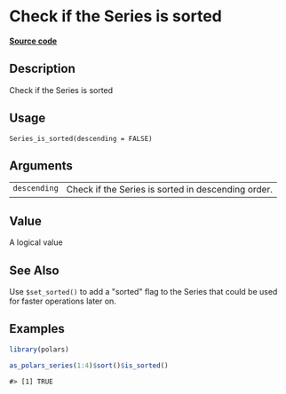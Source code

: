 

# Check if the Series is sorted

[**Source code**](https://github.com/pola-rs/r-polars/tree/main/R/series__series.R#L824)

## Description

Check if the Series is sorted

## Usage

<pre><code class='language-R'>Series_is_sorted(descending = FALSE)
</code></pre>

## Arguments

<table>
<tr>
<td style="white-space: nowrap; font-family: monospace; vertical-align: top">
<code id="Series_is_sorted_:_descending">descending</code>
</td>
<td>
Check if the Series is sorted in descending order.
</td>
</tr>
</table>

## Value

A logical value

## See Also

Use <code>$set_sorted()</code> to add a "sorted" flag to the Series that
could be used for faster operations later on.

## Examples

``` r
library(polars)

as_polars_series(1:4)$sort()$is_sorted()
```

    #> [1] TRUE
